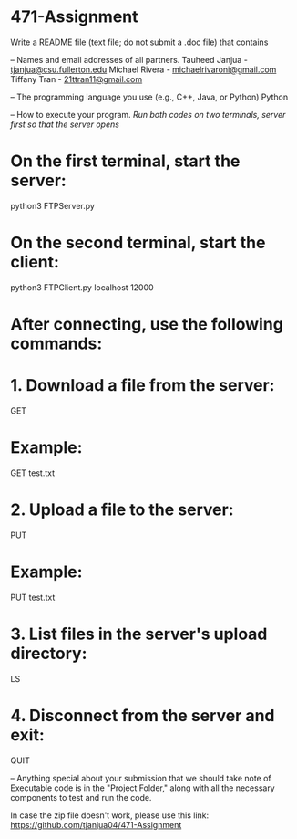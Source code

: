 # 471-Assignment
Write a README file (text file; do not submit a .doc file) that contains

– Names and email addresses of all partners.
Tauheed Janjua - tjanjua@csu.fullerton.edu
Michael Rivera - michaelrivaroni@gmail.com
Tiffany Tran - 21ttran11@gmail.com
  
– The programming language you use (e.g., C++, Java, or Python)
Python

– How to execute your program.
*Run both codes on two terminals, server first so that the server opens*
# On the first terminal, start the server:
python3 FTPServer.py

# On the second terminal, start the client:
python3 FTPClient.py localhost 12000

# After connecting, use the following commands:
# 1. Download a file from the server:
GET <filename>
# Example:
GET test.txt

# 2. Upload a file to the server:
PUT <filename>
# Example:
PUT test.txt

# 3. List files in the server's upload directory:
LS

# 4. Disconnect from the server and exit:
QUIT


– Anything special about your submission that we should take note of
Executable code is in the "Project Folder," along with all the necessary components to test and run the code.

In case the zip file doesn't work, please use this link: https://github.com/tjanjua04/471-Assignment
